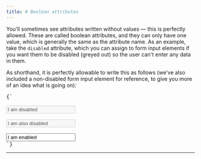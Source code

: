 ```yaml
---
title: # Boolean attributes
---
```


<CodePen>

You'll sometimes see attributes written without values — this is perfectly
allowed. These are called boolean attributes, and they can only have one value,
which is generally the same as the attribute name. As an example, take the
`disabled` attribute, which you can assign to form input elements if you want
them to be disabled (greyed out) so the user can't enter any data in them.

As shorthand, it is perfectly allowable to write this as follows (we've also
included a non-disabled form input element for reference, to give you more of an
idea what is going on):

<pre data-lang='html'>
{`

<input type="text" value="I am disabled" disabled="disabled" />

<input type="text" value="I am also disabled" disabled>

<input type="text" value="I am enabled">
`}
</pre>

</CodePen>

---
